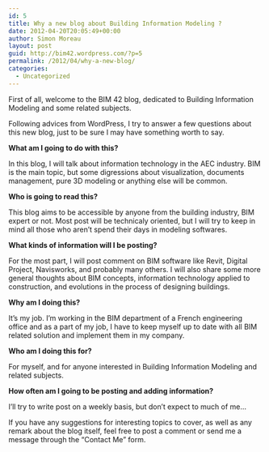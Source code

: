 ```yaml
---
id: 5
title: Why a new blog about Building Information Modeling ?
date: 2012-04-20T20:05:49+00:00
author: Simon Moreau
layout: post
guid: http://bim42.wordpress.com/?p=5
permalink: /2012/04/why-a-new-blog/
categories:
  - Uncategorized
---
```

First of all, welcome to the BIM 42 blog, dedicated to Building Information Modeling and some related subjects.

Following advices from WordPress, I try to answer a few questions about this new blog, just to be sure I may have something worth to say.

**What am I going to do with this?**

In this blog, I will talk about information technology in the AEC industry. BIM is the main topic, but some digressions about visualization, documents management, pure 3D modeling or anything else will be common.

**Who is going to read this?**

This blog aims to be accessible by anyone from the building industry, BIM expert or not. Most post will be technicaly oriented, but I will try to keep in mind all those who aren’t spend their days in modeling softwares.

**What kinds of information will I be posting?**

For the most part, I will post comment on BIM software like Revit, Digital Project, Navisworks, and probably many others. I will also share some more general thoughts about BIM concepts, information technology applied to construction, and evolutions in the process of designing buildings.

**Why am I doing this?**

It’s my job. I’m working in the BIM department of a French engineering office and as a part of my job, I have to keep myself up to date with all BIM related solution and implement them in my company.

**Who am I doing this for?**

For myself, and for anyone interested in Building Information Modeling and related subjects.

**How often am I going to be posting and adding information?**

I’ll try to write post on a weekly basis, but don’t expect to much of me…

If you have any suggestions for interesting topics to cover, as well as any remark about the blog itself, feel free to post a comment or send me a message through the “Contact Me” form.
